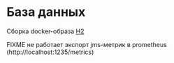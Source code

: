 # База данных

Сборка docker-образа [H2](http://www.h2database.com/html/main.html)

FIXME не работает экспорт jms-метрик в prometheus (http://localhost:1235/metrics)